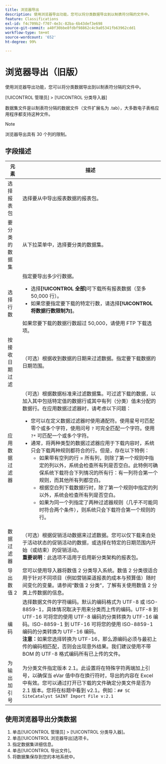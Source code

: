 ```yaml
---
title: 浏览器导出
description: 使用浏览器导出功能，您可以将分类数据导出到以制表符分隔的文件中。
feature: Classifications
exl-id: f4c709b2-f707-4e3c-82ba-6b43def3e698
source-git-commit: a40f30bbe8fdbf98862c4c9a05341fb63962cdd1
workflow-type: tm+mt
source-wordcount: '652'
ht-degree: 99%

---
```


# 浏览器导出（旧版）

使用浏览器导出功能，您可以将分类数据导出到以制表符分隔的文件中。

[!UICONTROL 管理员] > [!UICONTROL 分类导入器]

数据集文件是以制表符分隔的数据文件（文件扩展名为 .tab），大多数电子表格应用程序都支持这种文件。

>[!NOTE]
>浏览器导出具有 30 个列的限制。

## 字段描述

| 元素 | 描述 |
| --- | --- |
| 选择报表包 | 选择要从中导出报表数据的报表包。 |
| 要分类的数据集 | 从下拉菜单中，选择要分类的数据集。 |
| 选择行数 | 指定要导出多少行数据。<ul><li>选择&#x200B;**[!UICONTROL 全部]**&#x200B;可下载所有报表数据（至多 50,000 行）。</li><li>如果您要指定要下载的特定行数，请选择&#x200B;**[!UICONTROL 将数据行数限制为]**。</li></ul>如果您要下载的数据行数超过 50,000，请使用 FTP 下载选项。 |
| 按接收日期过滤 | （可选）根据收到数据的日期来过滤数据。指定要下载数据的日期范围。 |
| 应用数据过滤器 | （可选）根据数据标准来过滤数据集。可过滤下载的数据，以加入其中包括特定值的数据行或其中有列（分类）值未分配的数据行。在应用数据过滤器时，请考虑以下问题：<ul><li>您可以在定义数据过滤器时使用通配符。使用星号可匹配零个或多个字符，使用问号 `?` 可完全匹配一个字符。使用 `?*` 可匹配一个或多个字符。</li><li>通常，将两种类型的数据过滤器应用于下载内容时，系统只会下载两种规则都符合的行。但是，存在以下特例：<ul><li>如果带有空列的行 = 所有列，则除了第一个规则中指定的列以外，系统会检查所有列是否空白。此特例可确保系统下载符合下列情况的所有行：有一列符合第一个规则，而其他所有列都空白。</li><li>根据空白列下载数据行时，除了第一个规则中指定的列以外，系统会检查所有列是否空白。</li><li>如果为同一个列指定了两种过滤器规则（几乎不可能同时符合两个条件），则系统只会下载符合第一个规则的行。</li></ul></ul> |
| 数据过滤器 | （可选）根据促销活动数据来过滤数据。您可以仅下载来自处于活动状态的促销活动的数据，或选择在特定的日期范围内开始（或结束）的促销活动。<br>**重要说明**：此选项不适用于启用新分类架构的报表包。 |
| 导出数值 2 | 您可以使用导入器将数值 2 分类导入系统。数值 2 分类很适合用于针对不同项目（例如营销渠道报表的成本与预算值）随时间变化的变量。请参阅“数值 2 分类”，了解有关使用数值 2 分类上传数据的信息。 |
| 编码 | 选择数据文件的字符编码。默认的编码格式为 UTF-8 或 ISO-8859-1，具体情况取决于用来分类而上传的编码。UTF-8 到 UTF-16 可将您的使用 UTF-8 编码的分类转换为 UTF-16 编码。ISO-8859-1 到 UTF-16 可将您的使用 ISO-8859-1 编码的分类转换为 UTF-16 编码。<br>**注意：**&#x200B;如果您选择转换为 UTF-16，那么源编码必须与最初上传的编码相匹配，否则会出现意外结果。我们建议使用不带 BOM 的 UTF-8 格式编码所有已上传的文件。 |
| 为输出加引号 | 为分类文件指定版本 2.1。此设置将在特殊字符两端加上引号，以确保当 eVar 值中存在换行符时，导出的内容在 Excel 中有效。您可以通过打开已下载的文件确定分类文件是否为 2.1 版本。您将在标题中看到 v2.1。例如：`## SC SiteCatalyst SAINT Import File v:2.1` |

## 使用浏览器导出分类数据

1. 单击[!UICONTROL 管理员] > [!UICONTROL 分类导入器]。
1. 单击[!UICONTROL 浏览器导出]选项卡。
1. 指定数据集详细信息。
1. 单击[!UICONTROL 导出文件]。
1. 将数据集保存到您的本地系统中。
